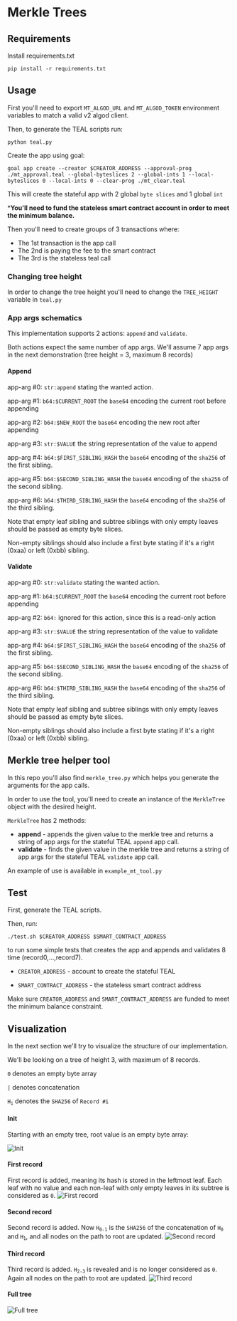 # Merkle Trees
## Requirements
Install requirements.txt
```
pip install -r requirements.txt
```

## Usage
First you'll need to export `MT_ALGOD_URL` and `MT_ALGOD_TOKEN` environment variables to match a valid v2 algod client.

Then, to generate the TEAL scripts run:
```
python teal.py
```

Create the app using goal:
```
goal app create --creator $CREATOR_ADDRESS --approval-prog ./mt_approval.teal --global-byteslices 2 --global-ints 1 --local-byteslices 0 --local-ints 0 --clear-prog ./mt_clear.teal
```
This will create the stateful app with 2 global `byte slices` and 1 global `int`

***You'll need to fund the stateless smart contract account in order to meet the minimum balance.**

Then you'll need to create groups of 3 transactions where:
- The 1st transaction is the app call
- The 2nd is paying the fee to the smart contract
- The 3rd is the stateless teal call

### Changing tree height

In order to change the tree height you'll need to change the `TREE_HEIGHT` variable in `teal.py`

### App args schematics

This implementation supports 2 actions: `append` and `validate`.

Both actions expect the same number of app args.
We'll assume 7 app args in the next demonstration (tree height = 3, maximum 8 records)

#### Append
app-arg #0: `str:append` stating the wanted action.

app-arg #1: `b64:$CURRENT_ROOT` the `base64` encoding the current root before appending

app-arg #2: `b64:$NEW_ROOT` the `base64` encoding the new root after appending

app-arg #3: `str:$VALUE` the string representation of the value to append

app-arg #4: `b64:$FIRST_SIBLING_HASH` the `base64` encoding of the `sha256` of the first sibling.

app-arg #5: `b64:$SECOND_SIBLING_HASH` the `base64` encoding of the `sha256` of the second sibling.

app-arg #6: `b64:$THIRD_SIBLING_HASH` the `base64` encoding of the `sha256` of the third sibling.

Note that empty leaf sibling and subtree siblings with only empty leaves should be passed as empty byte slices.

Non-empty siblings should also include a first byte stating if it's a right (0xaa) or left (0xbb) sibling.

#### Validate
app-arg #0: `str:validate` stating the wanted action.

app-arg #1: `b64:$CURRENT_ROOT` the `base64` encoding the current root before appending

app-arg #2: `b64:` ignored for this action, since this is a read-only action

app-arg #3: `str:$VALUE` the string representation of the value to validate

app-arg #4: `b64:$FIRST_SIBLING_HASH` the `base64` encoding of the `sha256` of the first sibling.

app-arg #5: `b64:$SECOND_SIBLING_HASH` the `base64` encoding of the `sha256` of the second sibling.

app-arg #6: `b64:$THIRD_SIBLING_HASH` the `base64` encoding of the `sha256` of the third sibling.

Note that empty leaf sibling and subtree siblings with only empty leaves should be passed as empty byte slices.

Non-empty siblings should also include a first byte stating if it's a right (0xaa) or left (0xbb) sibling.

## Merkle tree helper tool

In this repo you'll also find `merkle_tree.py` which helps you generate the arguments for the app calls.

In order to use the tool, you'll need to create an instance of the `MerkleTree` object with the desired height.

`MerkleTree` has 2 methods:

- **append** - appends the given value to the merkle tree and returns a string of app args for the stateful TEAL `append` app call. 
- **validate** - finds the given value in the merkle tree and returns a string of app args for the stateful TEAL `validate` app call.

An example of use is available in `example_mt_tool.py`

## Test
First, generate the TEAL scripts.

Then, run:
```
./test.sh $CREATOR_ADDRESS $SMART_CONTRACT_ADDRESS
```
to run some simple tests that creates the app and appends and validates 8 time (record0,...,record7).

- `CREATOR_ADDRESS` - account to create the stateful TEAL

- `SMART_CONTRACT_ADDRESS` - the stateless smart contract address

Make sure `CREATOR_ADDRESS` and `SMART_CONTRACT_ADDRESS` are funded to meet the minimum balance constraint.

## Visualization

In the next section we'll try to visualize the structure of our implementation.

We'll be looking on a tree of height 3, with maximum of 8 records.

`0` denotes an empty byte array

`|` denotes concatenation

<code>H<sub>i</sub></code> denotes the `SHA256` of `Record #i`

#### Init
Starting with an empty tree, root value is an empty byte array:

![Init](init.svg)

#### First record
First record is added, meaning its hash is stored in the leftmost leaf.
Each leaf with no value and each non-leaf with only empty leaves in its subtree is considered as `0`.
![First record](first.svg)

#### Second record
Second record is added. Now <code>H<sub>0-1</sub></code> is the `SHA256` of the concatenation of <code>H<sub>0</sub></code> and <code>H<sub>1</sub></code>,
and all nodes on the path to root are updated.
![Second record](second.svg)

#### Third record
Third record is added. <code>H<sub>2-3</sub></code> is revealed and is no longer considered as `0`.
Again all nodes on the path to root are updated.
![Third record](third.svg)

#### Full tree
![Full tree](full.svg)